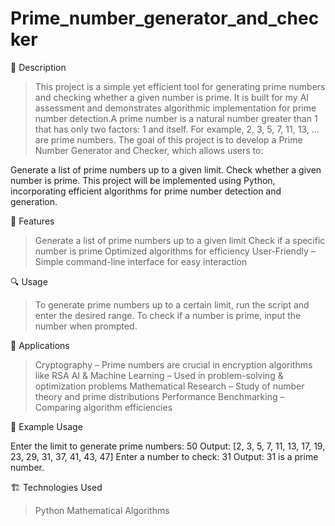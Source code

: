 # Prime_number_generator_and_checker
📌 Description
> This project is a simple yet efficient tool for generating prime numbers and checking whether a given number is prime. It is built for my AI assessment and demonstrates algorithmic implementation for prime number detection.A prime number is a natural number greater than 1 that has only two factors: 1 and itself. For example, 2, 3, 5, 7, 11, 13, ... are prime numbers. The goal of this project is to develop a Prime Number Generator and Checker, which allows users to:

Generate a list of prime numbers up to a given limit.
Check whether a given number is prime.
This project will be implemented using Python, incorporating efficient algorithms for prime number detection and generation.

🚀 Features
> Generate a list of prime numbers up to a given limit
> Check if a specific number is prime
> Optimized algorithms for efficiency
> User-Friendly – Simple command-line interface for easy interaction

🔍 Usage
> To generate prime numbers up to a certain limit, run the script and enter the desired range.
> To check if a number is prime, input the number when prompted.

🚀 Applications
> Cryptography – Prime numbers are crucial in encryption algorithms like RSA
> AI & Machine Learning – Used in problem-solving & optimization problems
> Mathematical Research – Study of number theory and prime distributions
> Performance Benchmarking – Comparing algorithm efficiencies

📖 Example Usage

Enter the limit to generate prime numbers: 50
Output: [2, 3, 5, 7, 11, 13, 17, 19, 23, 29, 31, 37, 41, 43, 47]
Enter a number to check: 31
Output: 31 is a prime number.

🏗️ Technologies Used
> Python
> Mathematical Algorithms
